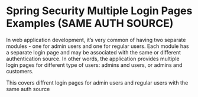 # Spring Security Multiple Login Pages Examples (SAME AUTH SOURCE)

In web application development, it’s very common of having two separate modules - one for admin users and one for regular users. Each module has a separate login page and may be associated with the same or different authentication source. In other words, the application provides multiple login pages for different type of users: admins and users, or admins and customers.

This covers diffrent login pages for admin users and regular users with the same auth source
